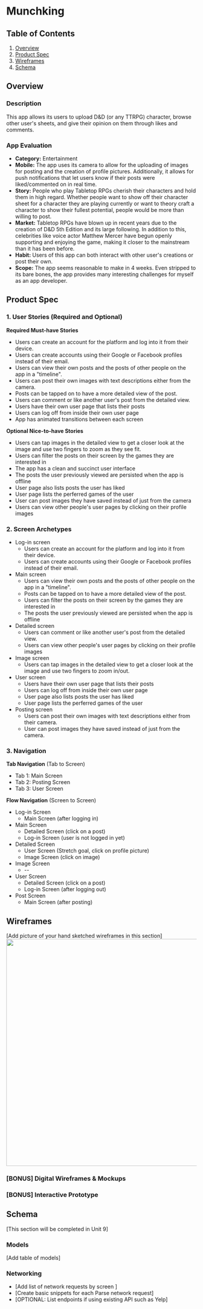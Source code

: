 # Munchking

## Table of Contents
1. [Overview](#Overview)
1. [Product Spec](#Product-Spec)
1. [Wireframes](#Wireframes)
2. [Schema](#Schema)

## Overview
### Description
This app allows its users to upload D&D (or any TTRPG) character, browse other user's sheets, and give their opinion on them through likes and comments.

### App Evaluation
- **Category:** Entertainment
- **Mobile:** The app uses its camera to allow for the uploading of images for posting and the creation of profile pictures. Additionally, it allows for push notifications that let users know if their posts were liked/commented on in real time.
- **Story:** People who play Tabletop RPGs cherish their characters and hold them in high regard. Whether people want to show off their character sheet for a character they are playing currently or want to theory craft a character to show their fullest potential, people would be more than willing to post.
- **Market:** Tabletop RPGs have blown up in recent years due to the creation of D&D 5th Edition and its large following. In addition to this, celebrities like voice actor Matthew Mercer have begun openly supporting and enjoying the game, making it closer to the mainstream than it has been before.
- **Habit:** Users of this app can both interact with other user's creations or post their own. 
- **Scope:** The app seems reasonable to make in 4 weeks. Even stripped to its bare bones, the app provides many interesting challenges for myself as an app developer.

## Product Spec

### 1. User Stories (Required and Optional)

**Required Must-have Stories**

* Users can create an account for the platform and log into it from their device.
* Users can create accounts using their Google or Facebook profiles instead of their email. 
* Users can view their own posts and the posts of other people on the app in a "timeline".
* Users can post their own images with text descriptions either from the camera.
* Posts can be tapped on to have a more detailed view of the post.
* Users can comment or like another user's post from the detailed view.
* Users have their own user page that lists their posts
* Users can log off from inside their own user page
* App has animated transitions between each screen

**Optional Nice-to-have Stories**

* Users can tap images in the detailed view to get a closer look at the image and use two fingers to zoom as they see fit.
* Users can filter the posts on their screen by the games they are interested in
* The app has a clean and succinct user interface
* The posts the user previously viewed are persisted when the app is offline
* User page also lists posts the user has liked
* User page lists the perferred games of the user
* User can post images they have saved instead of just from the camera
* Users can view other people's user pages by clicking on their profile images

### 2. Screen Archetypes

* Log-in screen
   * Users can create an account for the platform and log into it from their device.
   * Users can create accounts using their Google or Facebook profiles instead of their email.
* Main screen
   * Users can view their own posts and the posts of other people on the app in a "timeline".
    * Posts can be tapped on to have a more detailed view of the post.
    * Users can filter the posts on their screen by the games they are interested in
    * The posts the user previously viewed are persisted when the app is offline
* Detailed screen
    * Users can comment or like another user's post from the detailed view.
    * Users can view other people's user pages by clicking on their profile images
* Image screen
    * Users can tap images in the detailed view to get a closer look at the image and use two fingers to zoom in/out.
* User screen
    * Users have their own user page that lists their posts
    * Users can log off from inside their own user page
    * User page also lists posts the user has liked
    * User page lists the perferred games of the user
* Posting screen
    * Users can post their own images with text descriptions either from their camera.
    * User can post images they have saved instead of just from the camera.

### 3. Navigation

**Tab Navigation** (Tab to Screen)

* Tab 1: Main Screen
* Tab 2: Posting Screen
* Tab 3: User Screen

**Flow Navigation** (Screen to Screen)

* Log-in Screen
   * Main Screen (after logging in)
* Main Screen
   * Detailed Screen (click on a post)
   * Log-in Screen (user is not logged in yet)
* Detailed Screen
    * User Screen (Stretch goal, click on profile picture)
    * Image Screen (click on image)
* Image Screen
    * --
* User Screen
    * Detailed Screen (click on a post)
    * Log-in Screen (after logging out)
* Post Screen
    * Main Screen (after posting)

## Wireframes
[Add picture of your hand sketched wireframes in this section]
<img src="YOUR_WIREFRAME_IMAGE_URL" width=600>

### [BONUS] Digital Wireframes & Mockups

### [BONUS] Interactive Prototype

## Schema 
[This section will be completed in Unit 9]
### Models
[Add table of models]
### Networking
- [Add list of network requests by screen ]
- [Create basic snippets for each Parse network request]
- [OPTIONAL: List endpoints if using existing API such as Yelp]

